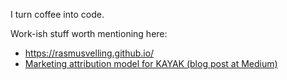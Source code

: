 I turn coffee into code.

Work-ish stuff worth mentioning here:
- https://rasmusvelling.github.io/
- [Marketing attribution model for KAYAK (blog post at Medium)](https://medium.com/kayak-tech/using-ai-to-optimize-marketing-across-multiple-platforms-6602e3765b2f)

<!---
rasmusvelling/rasmusvelling is a ✨ special ✨ repository because its `README.md` (this file) appears on your GitHub profile.
You can click the Preview link to take a look at your changes.
--->
